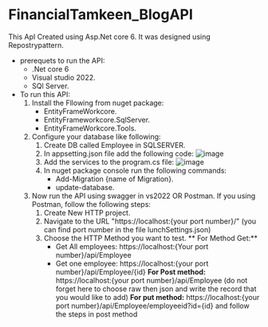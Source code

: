 # FinancialTamkeen_BlogAPI
This ApI Created using Asp.Net core 6.
It was designed using Repostrypattern.
* prerequets to run the API:
  - .Net core 6
  - Visual studio 2022.
  - SQl Server.
* To run this API:
  1. Install the Fllowing from nuget package:
     - EntityFrameWorkcore.
     - EntityFrameworkcore.SqlServer.
     - EntityFrameWorkcore.Tools.
  2. Configure your database like following:
     1. Create DB called Employee in SQLSERVER.
     2. In appsetting.json file add the following code:
        ![image](https://github.com/textnad/FinancialTamkeen_BlogAPI/assets/160001814/269a9abd-7c49-4a49-a46f-3bca157fbbc9)
     3. Add the services to the program.cs file:
        ![image](https://github.com/textnad/FinancialTamkeen_BlogAPI/assets/160001814/bcb49044-08d4-4de4-b7e7-65ee0e733fc7)
     4. In nuget package console run the following commands:
        - Add-Migration {name of Migration}.
        - update-database.
    3. Now run the API using swagger in vs2022 OR Postman.
       If you using Postman, follow the following steps:
       1. Create New HTTP project.
       2. Navigate to the URL "https://localhost:{your port number}/" (you can find port number in the file lunchSettings.json)
       3. Choose the HTTP Method you want to test.
         ** For Method Get:**
          - Get All employees: https://localhost:{Your port number}/api/Employee
          - Get one employee: https://localhost:{your port number}/api/Employee/{id}
          **For Post method:**
          https://localhost:{your port number}/api/Employee (do not forget here to choose raw then json and write the record that you                would like to add)
          **For put method:**
          https://localhost:{your port number}/api/Employee/employeeid?id={id}
          and follow the steps in post method
        
